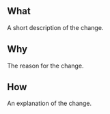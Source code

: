 <!--
Your pull request is greatly appreciated but please consult https://github.com/shtsoft/rspl/blob/master/CONTRIBUTING.md before making one.
-->

## What

A short description of the change.

## Why

The reason for the change.

## How

An explanation of the change.
